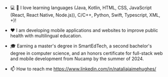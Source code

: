 - :computer: :iphone: I love learning languages (Java, Kotlin, HTML, CSS, JavaScript (React, React Native, Node.js)), C/C++, Python, Swift, Typescript, XML, +)!

- :hearts: I am developing mobile applications and websites to improve public health with multilingual education.
- :mortar_board: Earning a master's degree in SmartEdTech, a second bachelor's degree in computer science, and an honors certificate for full-stack web and mobile development from Nucamp by the summer of 2024.
-  📫 How to reach me https://www.linkedin.com/in/nataliajaimehughes/

<!---
nataliajaimehughes/nataliajaimehughes is a ✨ special ✨ repository because its `README.md` (this file) appears on your GitHub profile.
You can click the Preview link to take a look at your changes.
--->
